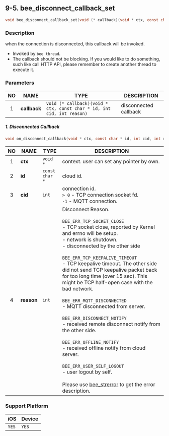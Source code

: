 ## 9-5. bee_disconnect_callback_set

```c
void bee_disconnect_callback_set(void (* callback)(void * ctx, const char * id, int cid, int reason));
```

### Description

when the connection is disconnected, this callback will be invoked.

* Invoked by `bee thread`.
* The callback should not be blocking. If you would like to do something, such like call HTTP API, please remember to create another thread to execute it.

### Parameters

| NO | NAME | TYPE | DESCRIPTION |
| :---: | --- | --- | --- |
| 1 | **callback** | `void (* callback)(void * ctx, const char * id, int cid, int reason)` | disconnected callback |

##### 1. Disconnected Callback

```c
void on_disconnect_callback(void * ctx, const char * id, int cid, int reason);
```
| NO | NAME | TYPE | DESCRIPTION |
| :---: | --- | --- | --- |
| 1 | **ctx** | `void *` | context. user can set any pointer by own. |
| 2 | **id** | `const char *` | cloud id. |
| 3 | **cid** | `int` | connection id.<br> `> 0` - TCP connection socket fd.<br> `-1` - MQTT connection. |
| 4 | **reason** | `int` | Disconnect Reason.<br><br> `BEE_ERR_TCP_SOCKET_CLOSE`<br> - TCP socket close, reported by Kernel and errno will be setup.<br> - network is shutdown.<br> - disconnected by the other side<br><br> `BEE_ERR_TCP_KEEPALIVE_TIMEOUT`<br> - TCP keepalive timeout. The other side did not send TCP keepalive packet back for too long time (over 15 sec). This might be TCP half-open case with the bad network.<br><br> `BEE_ERR_MQTT_DISCONNECTED`<br> - MQTT disconnected from server.<br><br> `BEE_ERR_DISCONNECT_NOTIFY`<br> - received remote disconnect notify from the other side.<br><br> `BEE_ERR_OFFLINE_NOTIFY`<br> - received offline notify from cloud server.<br><br> `BEE_ERR_USER_SELF_LOGOUT`<br> - user logout by self. <br><br> Please use [bee_strerror](../03_Information/3.5_bee_strerror.md) to get the error description.|

### Support Platform

| iOS | Device |
| --- | --- |
| `YES` | `YES` |
